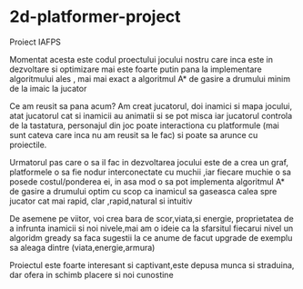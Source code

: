 # 2d-platformer-project
Proiect IAFPS

Momentat acesta este codul proectului jocului nostru care inca este in dezvoltare si optimizare
mai este foarte putin pana la implementare algoritmului ales , mai mai exact a  algoritmul A*
de gasire a drumului minim de la imaic la jucator

Ce am reusit sa pana acum?
  Am creat jucatorul, doi inamici si mapa jocului, atat jucatorul cat si inamicii au animatii si se pot misca iar jucatorul
  controla de la tastatura, personajul din joc poate interactiona cu platformule (mai sunt cateva care inca nu am reusit sa le fac) si
  poate sa arunce cu proiectile.

  Urmatorul pas care o sa il fac in dezvoltarea jocului este de a crea un graf, platformele o sa fie nodur interconectate cu muchii 
  ,iar fiecare muchie o sa posede costul/ponderea ei, in asa mod o sa pot implementa algoritmul A* de gasire a drumului optim cu scop ca
  inamicul sa gaseasca  calea spre jucator cat mai rapid, clar ,rapid,natural si intuitiv

  De asemene pe viitor, voi crea bara de scor,viata,si energie, proprietatea de a infrunta inamicii si noi nivele,mai am o ideie
  ca la sfarsitul fiecarui nivel un algoridm gready sa faca sugestii la ce anume de facut upgrade de exemplu sa aleaga dintre (viata,energie,armura)

  Proiectul este foarte interesant si captivant,este depusa munca si straduina, dar ofera in schimb placere si noi cunostine


